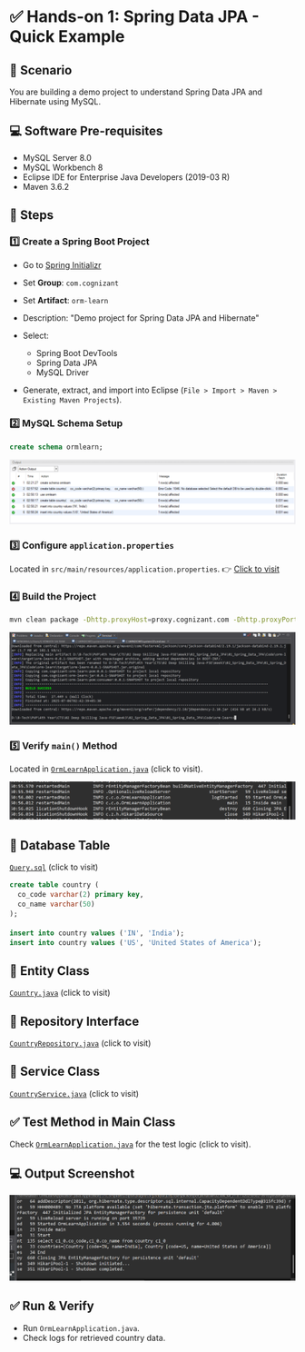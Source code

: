 # ✅ Hands-on 1: Spring Data JPA - Quick Example

## 📘 Scenario

You are building a demo project to understand Spring Data JPA and Hibernate using MySQL.

## 💻 Software Pre-requisites

* MySQL Server 8.0
* MySQL Workbench 8
* Eclipse IDE for Enterprise Java Developers (2019-03 R)
* Maven 3.6.2

## 🧩 Steps

### 1️⃣ Create a Spring Boot Project

* Go to [Spring Initializr](https://start.spring.io/)
* Set **Group**: `com.cognizant`
* Set **Artifact**: `orm-learn`
* Description: "Demo project for Spring Data JPA and Hibernate"
* Select:

  * Spring Boot DevTools
  * Spring Data JPA
  * MySQL Driver
* Generate, extract, and import into Eclipse (`File > Import > Maven > Existing Maven Projects`).

### 2️⃣ MySQL Schema Setup

```sql
create schema ormlearn;
```

![MySQL Schema](./Output/01_MySQL_Schema_And_Country_Table_Creation.png)

### 3️⃣ Configure `application.properties`

Located in `src/main/resources/application.properties`.
👉 [Click to visit](./Code/orm-learn/src/main/resources/application.properties)

### 4️⃣ Build the Project

```bash
mvn clean package -Dhttp.proxyHost=proxy.cognizant.com -Dhttp.proxyPort=6050 -Dhttps.proxyHost=proxy.cognizant.com -Dhttps.proxyPort=6050 -Dhttp.proxyUser=123456
```

![Maven Build Success](./Output/02_Maven_Build_Success_Output.png)

### 5️⃣ Verify `main()` Method

Located in [`OrmLearnApplication.java`](./Code/orm-learn/src/main/java/com/cognizant/orm_learn/OrmLearnApplication.java) (click to visit).

![Console App Start](./Output/03_Eclipse_Console_App_Start_Main_Method.png)

## 💾 Database Table

[`Query.sql`](./Code/Queries/01_creating_schema.sql) (click to visit)

```sql
create table country (
  co_code varchar(2) primary key,
  co_name varchar(50)
);

insert into country values ('IN', 'India');
insert into country values ('US', 'United States of America');
```

## 📄 Entity Class

[`Country.java`](./Code/orm-learn/src/main/java/com/cognizant/orm_learn/model/Country.java) (click to visit)

## 📄 Repository Interface

[`CountryRepository.java`](./Code/orm-learn/src/main/java/com/cognizant/orm_learn/repository/CountryRepository.java) (click to visit)

## 💼 Service Class

[`CountryService.java`](./Code/orm-learn/src/main/java/com/cognizant/orm_learn/service/CountryService.java) (click to visit)

## ✅ Test Method in Main Class

Check [`OrmLearnApplication.java`](./Code/orm-learn/src/main/java/com/cognizant/orm_learn/OrmLearnApplication.java) for the test logic (click to visit).

## 💻 Output Screenshot

![Fetch All Countries](./Output/04_Eclipse_Console_Fetch_All_Countries_Output.png)

## ✅ Run & Verify

* Run `OrmLearnApplication.java`.
* Check logs for retrieved country data.